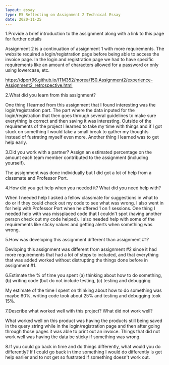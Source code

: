 ```yaml
---
layout: essay
type: E5 Reflecting on Assignment 2 Technical Essay
date: 2020-11-25
---
```


1.Provide a brief introduction to the assignment along with a link to this page for further details

Assignment 2 is a continuation of assignment 1 with more requirements. The website required a login/registration page before being able to access the invoice page. In the login and registration page we had to have specific requirements like an amount of characters allowed for a password or only using lowercase, etc.

https://dport96.github.io/ITM352/morea/150.Assignment2/experience-Assignment2_retrospective.html

2.What did you learn from this assignment?

One thing I learned from this assignment that I found interesting was the login/registration part. The part where the data inputed for the login/registration that then goes through several guidelines to make sure everything is correct and then saving it was interesting. Outside of the requirements of the project I learned to take my time with things and if I got stuck on something I would take a small break to gather my thoughts instead of fustrating myself even more. Another thing I learned was to get help early.

3.Did you work with a partner? Assign an estimated percentage on the amount each team member contributed to the assignment (including yourself).

The assignment was done individually but I did got a lot of help from a classmate and Professor Port.

4.How did you get help when you needed it? What did you need help with?

When I needed help I asked a fellow classmate for suggestions in what to do or if they could check out my code to see what was wrong. I also went in for help with Professor Port when he offered 1 on 1 sessions. One thing I needed help with was missplaced code that I couldn't spot (having another person check out my code helped). I also needed help with some of the requirements like sticky values and getting alerts when something was wrong.

5.How was developing this assignment different than assignment #1?

Devloping this assignment was different from assignment #2 since it had more requirements that had a lot of steps to included, and that everything that was added worked without distrupting the things done before in assignment #1.

6.Estimate the % of time you spent (a) thinking about how to do something, (b) writing code (but do not include testing, (c) testing and debugging

My estimate of the time I spent on thinking about how to do something was maybe 60%, writing code took about 25% and testing and debugging took 15%.

7.Describe what worked well with this project? What did not work well?

What worked well on this product was having the products still being saved in the query string while in the login/registration page and then after going through those pages it was able to print out an invoice. Things that did not work well was having the data be sticky if something was wrong.

8.If you could go back in time and do things differently, what would you do differently?
If I could go back in time something I would do differently is get help earlier and to not get so fustrated if something doesn't work out.
